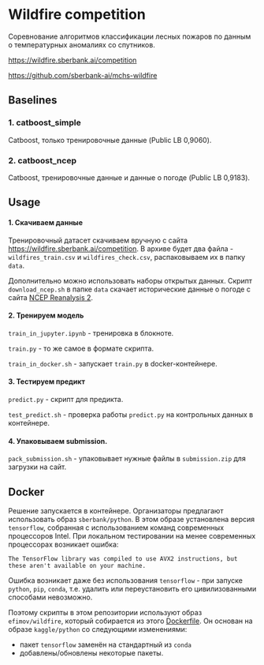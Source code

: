# Wildfire competition
Соревнование алгоритмов классификации лесных пожаров по данным о температурных аномалиях со спутников.
 
https://wildfire.sberbank.ai/competition

https://github.com/sberbank-ai/mchs-wildfire

## Baselines
### 1. catboost_simple 
Catboost, только тренировочные данные (Public LB 0,9060).

### 2. catboost_ncep 
Catboost, тренировочные данные и данные о погоде (Public LB 0,9183).

## Usage
#### 1. Скачиваем данные
Тренировочный датасет скачиваем вручную с сайта https://wildfire.sberbank.ai/competition. 
В архиве будет два файла - `wildfires_train.csv` и `wildfires_check.csv`, распаковываем их в папку `data`.

Дополнительно можно использовать наборы открытых данных.
Скрипт `download_ncep.sh` в папке `data` скачает исторические данные о погоде с сайта [NCEP Reanalysis 2].

[NCEP Reanalysis 2]: https://www.esrl.noaa.gov/psd/data/gridded/data.ncep.reanalysis2.html

#### 2. Тренируем модель

`train_in_jupyter.ipynb` - тренировка в блокноте.

`train.py` - то же самое в формате скрипта.

`train_in_docker.sh` - запускает `train.py` в docker-контейнере.

#### 3. Тестируем предикт

`predict.py` - скрипт для предикта.

`test_predict.sh` - проверка работы `predict.py` на контрольных данных в контейнере.

#### 4. Упаковываем submission.

`pack_submission.sh` - упаковывает нужные файлы в `submission.zip` для загрузки на сайт.

## Docker
Решение запускается в контейнере. Организаторы предлагают использовать образ `sberbank/python`. 
В этом образе установлена версия `tensorflow`, собранная с использованием команд современных процессоров Intel.
При локальном тестировании на менее современных процессорах возникает ошибка:
```
The TensorFlow library was compiled to use AVX2 instructions, but these aren't available on your machine.
```
Ошибка возникает даже без использования `tensorflow` - при запуске `python`, `pip`, `conda`,  т.е. удалить 
или переустановить его цивилизованными способами невозможно.

Поэтому скрипты в этом репозитории используют образ `efimov/wildfire`, который собирается из этого [Dockerfile]. 
Он основан на образе `kaggle/python` со следующими изменениями:
 - пакет `tensorflow` заменён на стандартный из `conda`
 - добавлены/обновлены некоторые пакеты.
 
[Dockerfile]: https://github.com/mikhailefimov/wildfire/blob/master/docker/Dockerfile
 